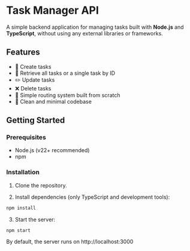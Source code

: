 # Task Manager API

A simple backend application for managing tasks built with **Node.js** and **TypeScript**, without using any external libraries or frameworks.

## Features

- 📌 Create tasks  
- 📄 Retrieve all tasks or a single task by ID  
- ✏️ Update tasks  
- ❌ Delete tasks  
- 📁 Simple routing system built from scratch  
- 🧼 Clean and minimal codebase

## Getting Started

### Prerequisites

- Node.js (v22+ recommended)
- npm

### Installation

1. Clone the repository.

2. Install dependencies (only TypeScript and development tools):
```bash
npm install
```

3. Start the server:
```bash
npm start
```
By default, the server runs on http://localhost:3000